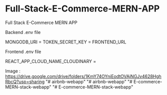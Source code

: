 # Full-Stack-E-Commerce-MERN-APP
Full Stack E-Commerce MERN APP



Backend .env file 

MONGODB_URI = 
TOKEN_SECRET_KEY = 
FRONTEND_URL

Frontend .env file

REACT_APP_CLOUD_NAME_CLOUDINARY = 

Image : https://drive.google.com/drive/folders/1KmY74OYniEodtOVAjNGJv4628HghRbcQ?usp=sharing
"# airbnb-webapp" 
"# airbnb-webapp" 
"# E-commerce-MERN-stack-webapp" 
"# E-commerce-MERN-stack-webapp" 

